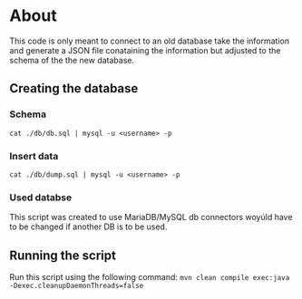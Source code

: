 # About
This code is only meant to connect to an old database take the information and generate a JSON file conataining the information but adjusted to the schema of the the new database.

## Creating the database
### Schema
`cat ./db/db.sql | mysql -u <username> -p`
### Insert data
`cat ./db/dump.sql | mysql -u <username> -p`
### Used databse
This script was created to use MariaDB/MySQL db connectors woyúld have to be changed if another DB is to be used.

## Running the script
Run this script using the following command: `mvn clean compile exec:java -Dexec.cleanupDaemonThreads=false`
